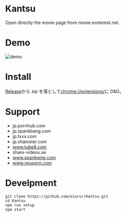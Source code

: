 # Kantsu

Open directly the movie page from movie.eroterest.net.

# Demo

![demo](https://github.com/eiurur/Kantsu/raw/demo/after_demo.gif)

# Install

<a href="https://github.com/eiurur/Kantsu/releases/latest">Release</a>から zip を落として<a href="https://github.com/eiurur/Kantsu/releases/latest" target="_blank">chrome://extensions/</a>に D&D。

# Support

- jp.pornhub.com
- jp.spankbang.com
- jp.txxx.com
- jp.xhamster.com
- www.tube8.com
- share-videos.se
- www.spankwire.com
- www.youporn.com

# Develpment

    git clone https://github.com/eiurur/Kantsu.git
    cd Kantsu
    npm run setup
    npm start
